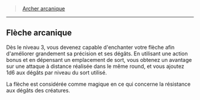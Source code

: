 ﻿---
!GenericItem
Name: Flèche arcanique
Id: ranger_arcane_hd.md#flèche-arcanique
ParentLink: ranger_arcane_hd.md#archer-arcanique
ParentName: Archer arcanique
NameLevel: 2
Attributes: {}
---
> [Archer arcanique](hd_ranger_arcane.md)

---

## Flèche arcanique

Dès le niveau 3, vous devenez capable d'enchanter votre flèche afin d'améliorer grandement sa précision et ses dégâts. En utilisant une action bonus et en dépensant un emplacement de sort, vous obtenez un avantage sur une attaque à distance réalisée dans le même round, et vous ajoutez 1d6 aux dégâts par niveau du sort utilisé.

La flèche est considérée comme magique en ce qui concerne la résistance aux dégâts des créatures.

